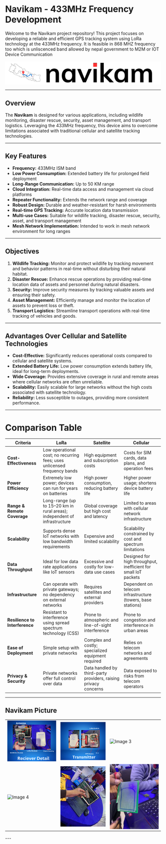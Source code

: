 # Navikam - 433MHz Frequency Development

Welcome to the Navikam project repository! This project focuses on developing a reliable and efficient GPS tracking system using LoRa technology at the 433MHz frequency. It is feasible in 868 MHZ frequency too which is unliscenced band allowed by nepal government to M2M or IOT Device Communication

![Navikam Logo](src/static/assets/navikam_logo.png)

---

## Overview

The **Navikam** is designed for various applications, including wildlife monitoring, disaster rescue, security, asset management, and transport logistics. Leveraging the 433MHz frequency, this device aims to overcome limitations associated with traditional cellular and satellite tracking technologies.

---

## Key Features

- **Frequency:** 433MHz ISM band
- **Low Power Consumption:** Extended battery life for prolonged field deployment
- **Long-Range Communication:** Up to 50 KM range
- **Cloud Integration:** Real-time data access and management via cloud platforms
- **Repeater Functionality:** Extends the network range and coverage
- **Robust Design:** Durable and weather-resistant for harsh environments
- **Real-time GPS Tracking:** Accurate location data transmission
- **Multi-use Cases:** Suitable for wildlife tracking, disaster rescue, security, asset, and transport management
- **Mesh Network Implementation:** Intended to work in mesh network environment for long ranges

---

## Objectives

1. **Wildlife Tracking:** Monitor and protect wildlife by tracking movement and behavior patterns in real-time without disturbing their natural habitat.
2. **Disaster Rescue:** Enhance rescue operations by providing real-time location data of assets and personnel during natural disasters.
3. **Security:** Improve security measures by tracking valuable assets and ensuring their safety.
4. **Asset Management:** Efficiently manage and monitor the location of assets to prevent loss or theft.
5. **Transport Logistics:** Streamline transport operations with real-time tracking of vehicles and goods.

---

## Advantages Over Cellular and Satellite Technologies

- **Cost-Effective:** Significantly reduces operational costs compared to cellular and satellite systems.
- **Extended Battery Life:** Low power consumption extends battery life, ideal for long-term deployments.
- **Wide Coverage:** Provides extensive coverage in rural and remote areas where cellular networks are often unreliable.
- **Scalability:** Easily scalable for large networks without the high costs associated with satellite technology.
- **Reliability:** Less susceptible to outages, providing more consistent performance.

---

# Comparison Table

| **Criteria**                   | **LoRa**                                                                  | **Satellite**                                                   | **Cellular**                                                    |
| ------------------------------ | ------------------------------------------------------------------------- | --------------------------------------------------------------- | --------------------------------------------------------------- |
| **Cost-Effectiveness**         | Low operational cost; no recurring fees; uses unlicensed frequency bands  | High equipment and subscription costs                           | Costs for SIM cards, data plans, and operation fees             |
| **Power Efficiency**           | Extremely low power; devices can run for years on batteries               | High power consumption, reducing battery life                   | Higher power usage; shortens device battery life                |
| **Range & Remote Coverage**    | Long-range (up to 15–20 km in rural areas); independent of infrastructure | Global coverage but high cost and latency                       | Limited to areas with cellular network infrastructure           |
| **Scalability**                | Supports dense IoT networks with low bandwidth requirements               | Expensive and limited scalability                               | Scalability constrained by cost and spectrum limitations        |
| **Data Throughput**            | Ideal for low data rate applications like IoT sensors                     | Excessive and costly for low-data use cases                     | Designed for high throughput, inefficient for small IoT packets |
| **Infrastructure**             | Can operate with private gateways; no dependency on external networks     | Requires satellites and external providers                      | Dependent on telecom infrastructure (towers, base stations)     |
| **Resilience to Interference** | Resistant to interference using spread spectrum technology (CSS)          | Prone to atmospheric and line-of-sight interference             | Prone to congestion and interference in urban areas             |
| **Ease of Deployment**         | Simple setup with private networks                                        | Complex and costly; specialized equipment required              | Relies on telecom networks and agreements                       |
| **Privacy & Security**         | Private networks offer full control over data                             | Data handled by third-party providers, raising privacy concerns | Data exposed to risks from telecom operators                    |

---

## Navikam Picture

<table>
  <tr>
    <td><img src="./Assets/Lora_Repeater.png" alt="Image 1" width="200"></td>
    <td><img src="./Assets/Lora_Transmitter.png" alt="Image 2" width="200"></td>
    <td><img src="./Assets/3.jpg" alt="Image 3" width="200"></td>
  </tr>
  <tr>
    <td><img src="./IOT_Designs/equipment pictures/2024-12-19 10.50.26 PM.jpg" alt="Image 4" width="200"></td>
    <td><img src="./IOT_Designs/equipment pictures/photo_2024-12-18_22-19-02.jpg" alt="Image 5" width="200"></td>
    <td><img src="./IOT_Designs/equipment pictures/photo_2024-12-18_22-19-58.jpg" alt="Image 6" width="200"></td>
  </tr>
</table>
---

